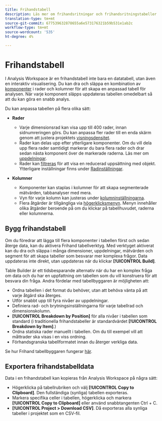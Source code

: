 ```yaml
---
title: Frihandstabell
description: Läs mer om frihandsritningar och frihandsritningstabeller
translation-type: tm+mt
source-git-commit: 677539632878655a6e573176321b59b531e1ab2c
workflow-type: tm+mt
source-wordcount: '535'
ht-degree: 4%

---
```



# Frihandstabell

I Analysis Workspace är en frihandstabell inte bara en datatabell, utan även en interaktiv visualisering. Du kan dra och släppa en kombination av [komponenter](https://docs.adobe.com/content/help/en/analytics/analyze/analysis-workspace/components/analysis-workspace-components.html) i rader och kolumner för att skapa en anpassad tabell för analysen. När varje komponent släpps uppdateras tabellen omedelbart så att du kan göra en snabb analys.

Du kan anpassa tabellen på flera olika sätt:

* **Rader**
   * Varje dimensionsrad kan visa upp till 400 rader, innan sidnumreringen görs. Du kan anpassa fler rader till en enda skärm genom att justera projektets [visningsdensitet](https://docs.adobe.com/content/help/en/analytics/analyze/analysis-workspace/build-workspace-project/view-density.html).
   * Rader kan delas upp efter ytterligare komponenter. Om du vill dela upp flera rader samtidigt markerar du bara flera rader och drar sedan nästa komponent över de markerade raderna. Läs mer om [uppdelningar](https://docs.adobe.com/content/help/en/analytics/analyze/analysis-workspace/components/dimensions/t-breakdown-fa.html).
   * Rader kan [filtreras](https://docs.adobe.com/content/help/sv-SE/analytics/analyze/analysis-workspace/build-workspace-project/pagination-filtering-sorting.html) för att visa en reducerad uppsättning med objekt. Ytterligare inställningar finns under [Radinställningar](https://docs.adobe.com/content/help/en/analytics/analyze/analysis-workspace/build-workspace-project/column-row-settings/table-settings.html).

* **Kolumner**
   * Komponenter kan staplas i kolumner för att skapa segmenterade mätvärden, tabbanalyser med mera.
   * Vyn för varje kolumn kan justeras under [kolumninställningarna](https://docs.adobe.com/content/help/en/analytics/analyze/analysis-workspace/build-workspace-project/column-row-settings/column-settings.html).
   * Flera åtgärder är tillgängliga via [högerklicksmenyn](https://docs.adobe.com/content/help/en/analytics-learn/tutorials/analysis-workspace/building-freeform-tables/using-the-right-click-menu.html). Menyn innehåller olika åtgärder beroende på om du klickar på tabellhuvudet, raderna eller kolumnerna.

## Bygg frihandstabell

Om du föredrar att lägga till flera komponenter i tabellen först och sedan återge data, kan du aktivera Frihand tabellverktyg. Med verktyget aktiverat kan du dra och släppa i många dimensioner, uppdelningar, mätvärden och segment för att skapa tabeller som besvarar mer komplexa frågor. Data uppdateras inte direkt, utan uppdateras när du klickar **[!UICONTROL Build]**.

Table Builder är ett tidsbesparande alternativ när du har en komplex fråga om data och du har en uppfattning om tabellen som du vill konstruera för att besvara din fråga. Andra fördelar med tabellbyggaren är möjligheten att:

* Ordna tabellen i det format du behöver, utan att behöva vänta på att varje åtgärd ska återges.
* Utför snabbt upp till fyra nivåer av uppdelningar.
* Definiera rad- och brytningsinställningarna för varje tabellrad och dimensionskolumn.
* **[!UICONTROL Breakdown by Position]** för alla nivåer i tabellen som standard (i traditionella frihandstabeller är standardvärdet **[!UICONTROL Breakdown by Item]**.)
* Ordna statiska rader manuellt i tabellen. Om du till exempel vill att måttrader ska visas i en viss ordning.
* Förhandsgranska tabellformatet innan du återger verkliga data.

Se hur Frihand tabellbyggaren fungerar [här](https://youtu.be/GUMWiJAmMGI).

## Exportera frihandstabelldata

Data i en frihandstabell kan kopieras från Analysis Workspace på några sätt:

* Högerklicka på tabellrubriken och välj **[!UICONTROL Copy to Clipboard]**. Den fullständiga (synliga) tabellen exporteras.
* Markera specifika celler i tabellen, högerklicka och markera **[!UICONTROL Copy to Clipboard]** eller använd snabbtangenten Ctrl + C.
* **[!UICONTROL Project > Download CSV]**. Då exporteras alla synliga tabeller i projektet som en CSV-fil.
